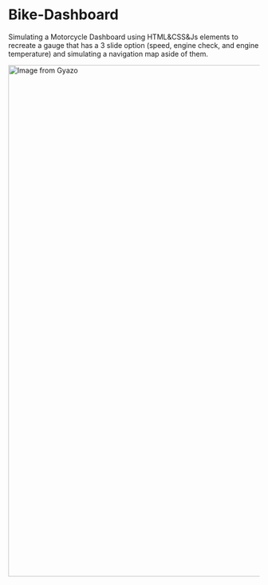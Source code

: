 # Bike-Dashboard

Simulating a Motorcycle Dashboard using HTML&CSS&Js elements to recreate a gauge that has a 3 slide option (speed, engine check, and engine temperature) and simulating a navigation map aside of them.

<a href="https://gyazo.com/b8dfb68cfc2d71fab43fab22a1d0c21e"><img src="https://i.gyazo.com/b8dfb68cfc2d71fab43fab22a1d0c21e.gif" alt="Image from Gyazo" width="1024"/></a>
